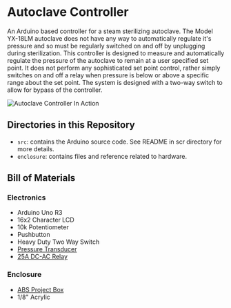 # Autoclave Controller

An Arduino based controller for a steam sterilizing autoclave. The Model YX-18LM autoclave does not have any way to automatically regulate it's pressure and so must be regularly switched on and off by unplugging during sterilization. This controller is designed to measure and automatically regulate the pressure of the autoclave to remain at a user specified set point. It does not perform any sophisticated set point control, rather simply switches on and off a relay when pressure is below or above a specific range about the set point. The system is designed with a two-way switch to allow for bypass of the controller.

![Autoclave Controller In Action](https://lh3.googleusercontent.com/hjhUSDKN_Y_cjSZmYmEHPZeCOFlvvOUpz-FHKWYV53bZSQbXxgmAei8X3QrIAqUkm0drJ3cwH7VtLmgw1raXyXeYr3Oxhp6kxUo6TuM4z51gJp8w61oKJByo7g7_NEoKmOwB-_R0HAToWkwO1At6xwWevC3AuSjn53LfpFbMMmSup_wq6CdP-S25GLlfyJ2VpITqRvQwS9_Px7Wf8xi-ZKRFh5qqMU0Q5PT7ExwCv9gGXLo8xJUPd5PZrIt17u-XU93_18fRr2WvXXfdfuqRd2pzfPcFpTpkt3yrDqW1E8HrFeoGlJpH_nGsTcqegl0AaKnGNsdQJSXW6mFzBrvUuRaXvVTBbGxb8Y3BUtNDJ6VaKKQHdPeKWYwfGTJQ9CS8U5CHX6ScHBjzB2_L7yWreHorWQnWlkOuv93pX8pVV2hwtvaz-Ejdb7IYytRFL5TzQAJkw13s4VewyuFzq2NgY1muBBKGji30ZThiGB2pYJlRU7Eq-zVAmkSTORWnaNcJfXz5SNLa3kUkG9ViWfh5QwbvtmGpnqIoOue1MAv551gazrK9cyQsvzA3PFZUH1xDCm7nXYDy9o7iEHe3fGBGEk-76Cb0x4T-5E4_qcAMYG2p74GdxstdC34UJsh7Xm-YRZuYjBIYBkRmeySvNmAaSXvGSw=w1274-h956-no)

## Directories in this Repository

- `src`: contains the Arduino source code. See README in scr directory for more details.
- `enclosure`: contains files and reference related to hardware.

## Bill of Materials

### Electronics

- Arduino Uno R3
- 16x2 Character LCD
- 10k Potentiometer
- Pushbutton
- Heavy Duty Two Way Switch
- [Pressure Transducer](https://www.amazon.com/gp/product/B00RCPDPRQ/ref=oh_aui_detailpage_o07_s00?ie=UTF8&psc=1)
- [25A DC-AC Relay](https://www.amazon.com/gp/product/B0087ZTN08/ref=oh_aui_detailpage_o09_s01?ie=UTF8&psc=1)

### Enclosure

- [ABS Project Box](https://www.amazon.com/Hammond-1591ESBK-ABS-Project-Black/dp/B0002BSRIO/ref=sr_1_4?s=lamps-light&ie=UTF8&qid=1543547356&sr=1-4&keywords=project+box)
- 1/8" Acrylic
